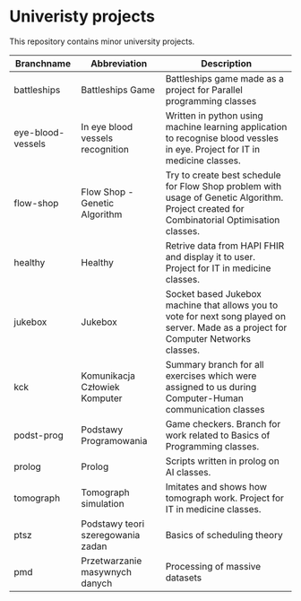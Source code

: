 ﻿# Univeristy projects
This repository contains minor university projects.

| Branchname | Abbreviation | Description |
| - | - | - |
| battleships | Battleships Game | Battleships game made as a project for Parallel programming classes |
| eye-blood-vessels | In eye blood vessels recognition | Written in python using machine learning application to recognise blood vessles in eye. Project for IT in medicine classes. |
| flow-shop | Flow Shop - Genetic Algorithm | Try to create best schedule for Flow Shop problem with usage of Genetic Algorithm. Project created for Combinatorial Optimisation classes.  |
| healthy | Healthy | Retrive data from HAPI FHIR and display it to user.  Project for IT in medicine classes. |
| jukebox | Jukebox | Socket based Jukebox machine that allows you to vote for next song played on server. Made as a project for Computer Networks classes. |
| kck | Komunikacja Człowiek Komputer | Summary branch for all exercises which were assigned to us during Computer-Human communication classes |
| podst-prog | Podstawy Programowania | Game checkers. Branch for work related to Basics of Programming classes. |
| prolog | Prolog | Scripts written in prolog on AI classes. |
| tomograph | Tomograph simulation | Imitates and shows how tomograph work. Project for IT in medicine classes. | 
| ptsz | Podstawy teori szeregowania zadan | Basics of scheduling theory |
| pmd | Przetwarzanie masywnych danych | Processing of massive datasets |
